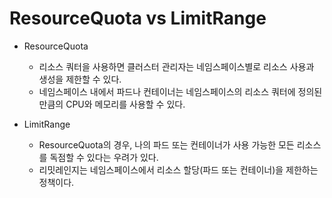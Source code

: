 # ResourceQuota vs LimitRange

- ResourceQuota
    - 리소스 쿼터을 사용하면 클러스터 관리자는 네임스페이스별로 리소스 사용과 생성을 제한할 수 있다. 
    - 네임스페이스 내에서 파드나 컨테이너는 네임스페이스의 리소스 쿼터에 정의된 만큼의 CPU와 메모리를 사용할 수 있다.
  
- LimitRange
  - ResourceQuota의 경우, 나의 파드 또는 컨테이너가 사용 가능한 모든 리소스를 독점할 수 있다는 우려가 있다.
  - 리밋레인지는 네임스페이스에서 리소스 할당(파드 또는 컨테이너)을 제한하는 정책이다.

